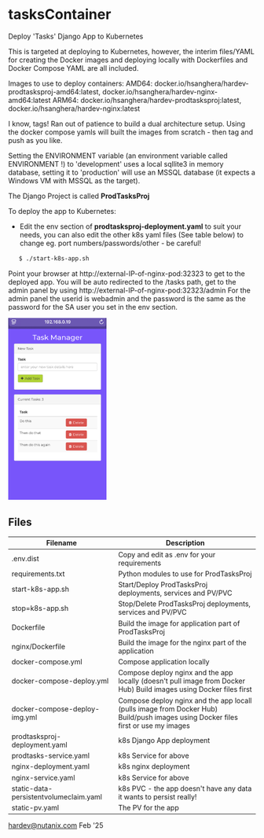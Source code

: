 # tasksContainer
Deploy 'Tasks' Django App to Kubernetes

This is targeted at deploying to Kubernetes, however, the interim files/YAML for creating the Docker images and deploying locally with Dockerfiles and Docker Compose YAML are all included.

Images to use to deploy containers:
AMD64: docker.io/hsanghera/hardev-prodtasksproj-amd64:latest, docker.io/hsanghera/hardev-nginx-amd64:latest
ARM64: docker.io/hsanghera/hardev-prodtasksproj:latest, docker.io/hsanghera/hardev-nginx:latest

I know, tags!  Ran out of patience to build a dual architecture setup.  Using the docker compose yamls will built the images from scratch - then tag and push as you like.

Setting the ENVIRONMENT variable (an environment variable called ENVIRONMENT !) to 'development' uses a local sqllite3 in memory database, setting it to 'production' will use an MSSQL database (it expects a Windows VM with MSSQL as the target).

The Django Project is called __ProdTasksProj__

To deploy the app to Kubernetes:
- Edit the env section of __prodtasksproj-deployment.yaml__ to suit your needs, you can also edit the other k8s yaml files (See table below) to change eg. port numbers/passwords/other - be careful!
```sh
   $ ./start-k8s-app.sh
```
   Point your browser at http://external-IP-of-nginx-pod:32323 to get to the deployed app.  You will be auto redirected to the /tasks path, get to the admin panel by using http://external-IP-of-nginx-pod:32323/admin
   For the admin panel the userid is webadmin and the password is the same as the password for the SA user you set in the env section.
   
   <img src="tasks-iphone.jpg" 
     width="200" 
     height="auto" />
## Files

| Filename | Description | 
| -------- | ----------- |
| .env.dist |                      Copy and edit as .env for your requirements |
| requirements.txt |               Python modules to use for ProdTasksProj |
| start-k8s-app.sh |               Start/Deploy ProdTasksProj deployments, services and PV/PVC |
| stop=k8s-app.sh |                Stop/Delete ProdTasksProj deployments, services and PV/PVC |
| Dockerfile  |                    Build the image for application part of ProdTasksProj |
| nginx/Dockerfile |               Build the image for the nginx part of the application |
| docker-compose.yml |             Compose application locally |
| docker-compose-deploy.yml |      Compose deploy nginx and the app locally (doesn't pull image from Docker Hub)  Build images using Docker files first |
| docker-compose-deploy-img.yml |  Compose deploy nginx and the app locall (pulls image from Docker Hub) Build/push images using Docker files first or use my  images |
| prodtasksproj-deployment.yaml |  k8s Django App deployment |
| prodtasks-service.yaml |         k8s Service for above |
| nginx-deployment.yaml  |         k8s nginx deployment |
| nginx-service.yaml     |         k8s Service for above |
| static-data-persistentvolumeclaim.yaml | k8s PVC - the app doesn't have any data it wants to persist really! |
| static-pv.yaml | The PV for the app |

hardev@nutanix.com Feb '25
